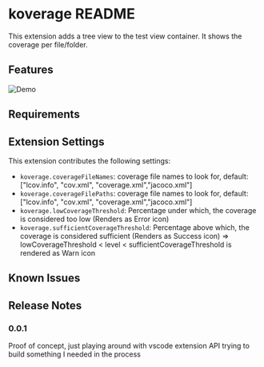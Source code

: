 # koverage README

This extension adds a tree view to the test view container. It shows the coverage per file/folder.

## Features

![Demo](Screen_Recording_1.gif)

## Requirements

## Extension Settings

This extension contributes the following settings:

* `koverage.coverageFileNames`: coverage file names to look for, default: ["lcov.info", "cov.xml", "coverage.xml","jacoco.xml"]
* `koverage.coverageFilePaths`: coverage file names to look for, default: ["lcov.info", "cov.xml", "coverage.xml","jacoco.xml"]
* `koverage.lowCoverageThreshold`: Percentage under which, the coverage is considered too low (Renders as Error icon)
* `koverage.sufficientCoverageThreshold`: Percentage above which, the coverage is considered sufficient (Renders as Success icon)
=> lowCoverageThreshold < level < sufficientCoverageThreshold is rendered as Warn icon

## Known Issues


## Release Notes


### 0.0.1

Proof of concept, just playing around with vscode extension API trying to build something I needed in the process
